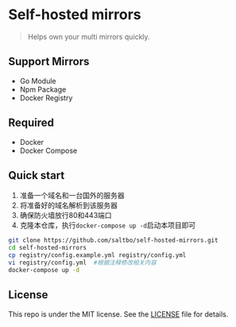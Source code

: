 # Self-hosted mirrors

> Helps own your multi mirrors quickly.

## Support Mirrors

- Go Module
- Npm Package
- Docker Registry

## Required

- Docker
- Docker Compose

## Quick start

1. 准备一个域名和一台国外的服务器
2. 将准备好的域名解析到该服务器
3. 确保防火墙放行80和443端口
4. 克隆本仓库，执行`docker-compose up -d`启动本项目即可

```bash
git clone https://github.com/saltbo/self-hosted-mirrors.git
cd self-hosted-mirrors
cp registry/config.example.yml registry/config.yml
vi registry/config.yml  #根据注释修改相关内容
docker-compose up -d
```

## License
This repo is under the MIT license. See the [LICENSE](/LICENSE) file for details.
